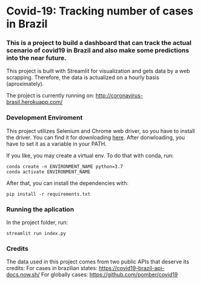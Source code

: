 # Covid-19: Tracking number of cases in Brazil

### This is a project to build a dashboard that can track the actual scenario of covid19 in Brazil and also make some predictions into the near future.

This project is built with Streamlit for visualization and gets data by a web scrapping. Therefore, the data is actualized on a hourly basis (aproximately).

The project is currently running on: http://coronavirus-brasil.herokuapp.com/

### Development Enviroment

This project utilizes Selenium and Chrome web driver, so you have to install the driver. You can find it for downloading [here](https://chromedriver.chromium.org/downloads). After donwloading, you have to set it as a variable in your PATH.

If you like, you may create a virtual env. To do that with conda, run:
```
conda create -n ENVIRONMENT_NAME python=3.7
conda activate ENVIRONMENT_NAME
```

After that, you can install the dependencies with:
```
pip install -r requirements.txt
```

### Running the aplication

In the project folder, run:
```
streamlit run index.py
```

### Credits

The data used in this project comes from two public APIs that deserve its credits:
For cases in brazilian states: https://covid19-brazil-api-docs.now.sh/
For globally cases: https://github.com/pomber/covid19



